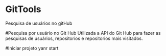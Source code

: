 # GitTools
Pesquisa de usuários no gitHub

#Pesquisa por usuário no Git Hub
Utilizada a API do Git Hub para fazer as pesquisas de usuários, repositorios e repositorios mais visitados.

#Iniciar projeto
yanr start

